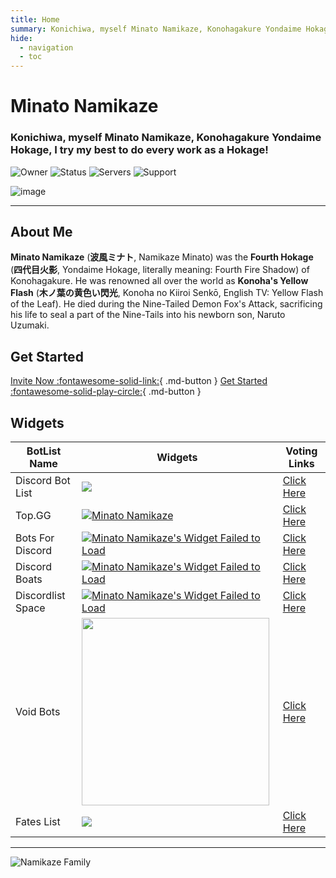```yaml
---
title: Home
summary: Konichiwa, myself Minato Namikaze, Konohagakure Yondaime Hokage, I try my best to do every work as a Hokage!
hide:
  - navigation
  - toc
---
```

<meta name="referrer" content="no-referrer">

# **Minato Namikaze**

### Konichiwa, myself Minato Namikaze, Konohagakure Yondaime Hokage, I try my best to do every work as a Hokage! 


![Owner](https://api.discordlist.space/v2/bots/779559821162315787/badge?property=owner&style=for-the-badge&color=orange) ![Status](https://top.gg/api/widget/status/779559821162315787.svg)  ![Servers](https://top.gg/api/widget/servers/779559821162315787.svg) ![Support](https://api.discordlist.space/v2/bots/779559821162315787/badge?property=support&style=flat-square&color=orange) 

![image](https://i.imgur.com/FzgLCHM.jpeg)

***

## About Me

**Minato Namikaze** (**波風ミナト**, Namikaze Minato) was the **Fourth Hokage** (**四代目火影**, Yondaime Hokage, literally meaning: Fourth Fire Shadow) of Konohagakure. He was renowned all over the world as **Konoha's Yellow Flash** (**木ノ葉の黄色い閃光**, Konoha no Kiiroi Senkō, English TV: Yellow Flash of the Leaf). He died during the Nine-Tailed Demon Fox's Attack, sacrificing his life to seal a part of the Nine-Tails into his newborn son, Naruto Uzumaki.


## Get Started

[Invite Now :fontawesome-solid-link:](https://discord.com/oauth2/authorize?client_id=779559821162315787&permissions=8&redirect_uri=https%3A%2F%2Fminatonamikaze-invites.herokuapp.com%2Finvite&scope=applications.commands%20bot&response_type=code&state=cube12345%3F%2FBot%20Website){ .md-button } [Get Started :fontawesome-solid-play-circle:](#){ .md-button }

## Widgets


BotList Name     | Widgets       | Voting Links
------------     | ------------- | ------------- 
Discord Bot List | <a href="https://discordbotlist.com/bots/779559821162315787" target="_blank"><img src="https://discordbotlist.com/api/v1/bots/779559821162315787/widget"></a> | [Click Here](https://discordbotlist.com/bots/minato-namikaze/upvote)
Top.GG           | <a href="https://top.gg/bot/779559821162315787"  target="_blank"><img src="https://top.gg/api/widget/779559821162315787.svg" alt="Minato Namikaze" /></a> | [Click Here](https://top.gg/bot/779559821162315787/vote)
Bots For Discord | <a href="https://discords.com/bots/bots/779559821162315787" target="_blank"><img src="https://discords.com/bots/api/bot/779559821162315787/widget" title="Visit Minato Namikaze listed on Discords.com!" alt="Minato Namikaze's Widget Failed to Load" /></a> | [Click Here](https://discords.com/bots/bot/779559821162315787/vote)
Discord Boats    | <a href="https://discord.boats/bot/779559821162315787" target="_blank"><img src="https://discord.boats/api/widget/779559821162315787" title="Visit Minato Namikaze listed on Discord Boats!" alt="Minato Namikaze's Widget Failed to Load" /></a>  | [Click Here](https://discord.boats/bot/779559821162315787)
Discordlist Space | <a href="https://discordlist.space/bot/779559821162315787" target="_blank"><img src="https://api.discordlist.space/v2/bots/779559821162315787/widget?background=7289DA&radius=6" title="Visit Minato Namikaze listed on Discordlist Space!" alt="Minato Namikaze's Widget Failed to Load" /></a> | [Click Here](https://discordlist.space/bot/779559821162315787/upvote)
Void Bots        | <a href="https://voidbots.net/bot/779559821162315787" target="_blank"><img src="https://voidbots.net/api/embed/779559821162315787?theme=dark" width="300" /></a> | [Click Here](https://voidbots.net/bot/779559821162315787/vote)
Fates List       | <a href="https://fateslist.xyz/bot/779559821162315787" target="_blank"><img src="https://fateslist.xyz/api/bots/779559821162315787/widget?format=png" /></a> | [Click Here](https://fateslist.xyz/bot/779559821162315787/vote)



***

![Namikaze Family](https://media.discordapp.net/attachments/777918705098686465/813086521481232414/image0.jpg)

<script src="https://xnqtmjy63llr.statuspage.io/embed/script.js"></script>
<script src='https://cdn.jsdelivr.net/npm/@widgetbot/crate@3' async defer>
    new Crate({
        server: '747480356625711204', // Konohagakure
        channel: '762729342768775198', // #🤖│bot-commands・🤖
        location: ['bottom', 'left'],
        shard: 'https://emerald.widgetbot.io'
    })
</script>
